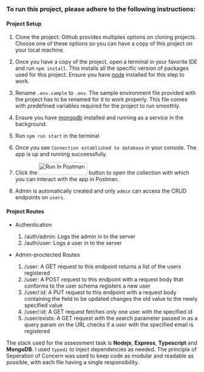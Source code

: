 ### To run this project, please adhere to the following instructions: 

#### Project Setup

1. Clone the project: Github provides multiples options on cloning projects. Choose one of these options so you can have a copy of this project on your local machine.

2. Once you have a copy of the project, open a terminal in your favorite IDE and run `npm install`. This installs all the specific version of packages used for this project. Ensure you have [node](https://nodejs.org/en/download/package-manager) installed for this step to work.

3. Rename `.env.sample` to `.env`. The sample environment file provided with the project has to be renamed for it to work properly. This file comes with predefined variables required for the project to run smoothly.

4. Ensure you have [mongodb](https://www.mongodb.com/docs/manual/installation/) installed and running as a service in the background.
5. Run `npm run start` in the terminal
6. Once you see `Connection established to database` in your console. The app is up and running succeessfully.
7. Click the [<img src="https://run.pstmn.io/button.svg" alt="Run In Postman" style="width: 128px; height: 32px;">](https://app.getpostman.com/run-collection/11694526-303b2215-366e-4cc0-ba1b-d452382de250?action=collection%2Ffork&source=rip_markdown&collection-url=entityId%3D11694526-303b2215-366e-4cc0-ba1b-d452382de250%26entityType%3Dcollection%26workspaceId%3D904f0982-fc55-43ea-97e0-bd8592d5b715) button to open the collection with which you can interact with the app in Postman.
8. Admin is automatically created and only `admin` can access the CRUD endpoints on `users`.

#### Project Routes
* Authentication 
  1. /auth/admin: Logs the admin in to the server
  2. /auth/user: Logs a user in to the server
   
* Admin-proctected Routes
  1. /user: A GET request to this endpoint returns a list of the users registered
  2. /user: A POST request to this endpoint with a request body that conforms to the user schema registers a new user
  3. /user/\:id: A PUT request to this endpoint with a request body containing the field to be updated changes the old value to the newly specified value
  4. /user/\:id: A GET request fetches only one user with the specified id
  5. /user/exists: A GET request with the search parameter passed in as a query param on the URL checks if a user with the specified email is registered


The stack used for the assessment task is **Nodejs**, **Express**, **Typescript** and **MongoDB**. I used `typedi` to inject dependencies as needed. The principle of Seperation of Concern was used to keep code as modular and readable as possible, with each file having a single responsibility.